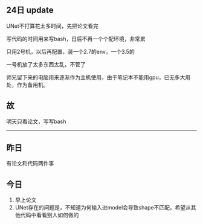## 24日 update

UNet不打算花太多时间，先把论文看完

写代码的时间用来写bash，日后不再一个个配环境，非常累

只用2号机，以后再配置，装一个2.7的env，一个3.5的

一号机放了太多东西太乱，不管了

师兄留下来的电脑用来逐渐作为主机使用，由于笔记本不能用gpu，已无多大用处，作为备用机。

## 故

明天只看论文，写写bash


---
## 昨日

有论文和代码两件事


## 今日

1. 早上论文
2. UNet存在的问题是，不知道为何输入进model会导致shape不匹配，希望从其他代码中看看别人如何做的
